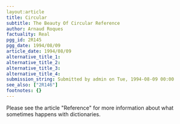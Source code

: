 ```yaml
---
layout:article
title: Circular
subtitle: The Beauty Of Circular Reference
author: Arnaud Roques
factuality: Real
pgg_id: 2R145
pgg_date: 1994/08/09
article_date: 1994/08/09
alternative_title_1: 
alternative_title_2: 
alternative_title_3: 
alternative_title_4: 
submission_string: Submitted by admin on Tue, 1994-08-09 00:00
see_also: ["2R146"]
footnotes: {}
---
```

<div>
<p>Please see the article "Reference" for more information about what sometimes happens with dictionaries.</p>
</div>
